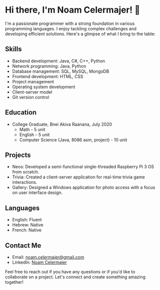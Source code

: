 # Hi there, I'm Noam Celermajer! 👋

I'm a passionate programmer with a strong foundation in various programming languages. I enjoy tackling complex challenges and developing efficient solutions. Here's a glimpse of what I bring to the table:

## Skills
- Backend development: Java, C#, C++, Python
- Network programming: Java, Python
- Database management: SQL, MySQL, MongoDB
- Frontend development: HTML, CSS
- Project management
- Operating system development
- Client-server model
- Git version control

## Education
- College Graduate, Bnei Akiva Raanana, July 2020
  - Math - 5 unit
  - English - 5 unit
  - Computer Science (Java, 8086 asm, project) - 10 unit

## Projects
- Neos: Developed a semi-functional single-threaded Raspberry Pi 3 OS from scratch.
- Trivia: Created a client-server application for real-time trivia game interactions.
- Gallery: Designed a Windows application for photo access with a focus on user interface design.

## Languages
- English: Fluent
- Hebrew: Native
- French: Native

## Contact Me
- Email: noam.celermajer@gmail.com
- LinkedIn: [Noam Celermajer]([https://www.linkedin.com/in/noamcelermajer/](https://www.linkedin.com/in/noam-celermajer-67aba425b/))

Feel free to reach out if you have any questions or if you'd like to collaborate on a project. Let's connect and create something amazing together!

